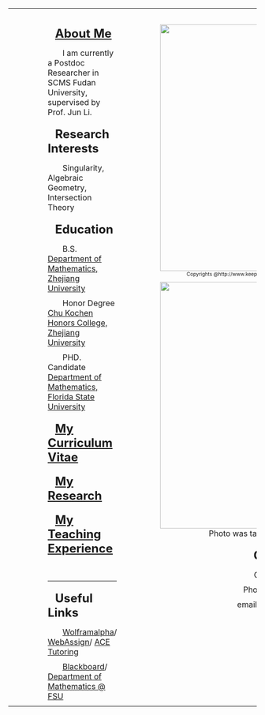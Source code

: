 <html>

<body background="bk.jpg">
<style type="text/css">
p {
 text-indent: 30px;
 margin-top: 0px;
 margin-bottom: 10px;
   }
h3 {
 text-indent: 15px;
 margin-top: 20px;
 margin-bottom: 15px;
   }
h4 {
 text-indent: 0px;
 margin-top: 5px;
 margin-bottom: 5px;
   }
</style>

<table width="100%" height="100%" cellspacing="0" cellpadding="0" border="0">
<tr>
<td style="padding: 1em 5em 0em 5em"  valign="top" width="600">

<h3>
<FONT SIZE="+2"><a href="me">About Me</a>
</font>
</h3> 
<p>
I am currently a Postdoc Researcher in SCMS  Fudan University, supervised by Prof. Jun Li. 
</p>
<h3>
<FONT SIZE="+2">Research Interests
</font>
</h3>
<p>
Singularity, Algebraic Geometry, Intersection Theory
</p>
<h3>
<FONT SIZE="+2">Education
</font>
</h3> 
<p>
B.S.  <a href="http://www.math.zju.edu.cn/">Department of Mathematics, Zhejiang University</a>
</p>
<p>
Honor Degree  <a href="http://ckc.zju.edu.cn/english">Chu Kochen Honors College, Zhejiang University</a>
</p>
<p>
PHD. Candidate <a href="http://www.math.fsu.edu/">Department of Mathematics, Florida State University</a>
</p>
<h3>
<FONT SIZE="+2">
<a href="XP_CV.pdf">My Curriculum Vitae</a>
</font>
</h3>

<h3>
<FONT SIZE="+2">
<a href="research">My Research</a>
</font>
</h3>
<h3>
<FONT SIZE="+2">
<a href="teaching">My Teaching Experience</a>
</font>
</h3>
<p>
&nbsp;
</p>
<hr>
<h3>
<FONT SIZE="+2">
Useful Links
</font>
</h3>
<p>
<a href="http://www.wolframalpha.com/">Wolframalpha</a>/
<a href="http://webassign.net/">WebAssign</a>/
<a href="http://ace.fsu.edu/Tutoring">ACE Tutoring</a>
</p>
<p>
<a href="https://campus.fsu.edu">Blackboard</a>/
<a href="http://www.math.fsu.edu/">Department of Mathematics @ FSU</a>
</p>


</body>
</td>

<td style = "vertical-align: top">
<center>
<p>
&nbsp; 
</p>
<img src="lovemath.png" width="500">
<p>
<FONT SIZE="-2">
Copyrights @http://www.keepcalm-o-matic.co.uk/p/keep-calm-and-love-calculus-31/
</font>
</p>
<img src="psb.jpeg" width="500">
<p>
Photo was taken at <a href= "http://www.math.fsu.edu/MathFunDay/">FSU Math Fun Day 2015</a>
</p>
<h3>
<FONT SIZE="+2">Contact Me
</font>
</h3>
<p>
Office: MCH 404-D
</p>
<p>
Phone: (850)-524-6470
</p>
<p>
email: xzhang@math.fsu.edu
</p>
<p>
&nbsp; 
</p>
<p>
&nbsp; 
</p>
</center>
</td>

</tr>


</table>

</html>

